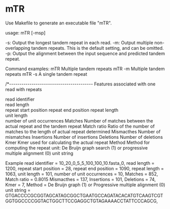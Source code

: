 # mTR
Use Makefile to generate an executable file "mTR".

usage: mTR [-msp] <file name>

-s:     Output the longest tandem repeat in each read. 
-m:    Output multiple non-overlapping tandem repeats. 
         This is the default setting, and can be omitted.
-p:     Output the alignment between the input sequence and predicted tandem repeat.

Command examples:
mTR   <fasta file>        Multiple tandem repeats
mTR -m  <fasta file>    Multiple tandem repeats
mTR -s   <fasta file>    A single tandem repeat

/*-----------------------------------------
Features associated with one read with repeats

read identifier        
read length   
repeat start position
repeat end position 
repeat length      
unit length    
number of unit occurrences 
Matches        Number of matches between the actual repeat and the tandem repeat
Match ratio   Ratio of the number of matches to the length of actual repeat determined
Mismacthes  Number of mismatches
Insertions      Number of insertions
Deletions       Number of deletions
Kmer             Kmer used for calculating the actual repeat
Method         Method for computing the repeat unit: De Bruijn graph search (1) or progressive multiple alignment (0)
unit string


Example
read identifier = 10_20_0_5_5_100_100_10.fasta_0,
read length = 1200,
repeat start position = 28,
repeat end position  = 1090,
repeat length = 1063,
unit length = 101,
number of unit occurrences = 10,
Matches  = 852,
Match ratio = 0.8015
Mismacthes = 137,
Insertions  = 101,
Deletions  = 74,
Kmer  = 7,
Method   = De Bruijn graph (1) or Progressive multiple alignment (0)
unit string = GTGACCCCGCGGTAGCATAGCGGCTGAATGCCAGATACACATGTCAAGTCGTGGTGGCCCCGGTACTGGCTTCCGAGGCTGTAGAAAACCTATTCCCAGCG,



